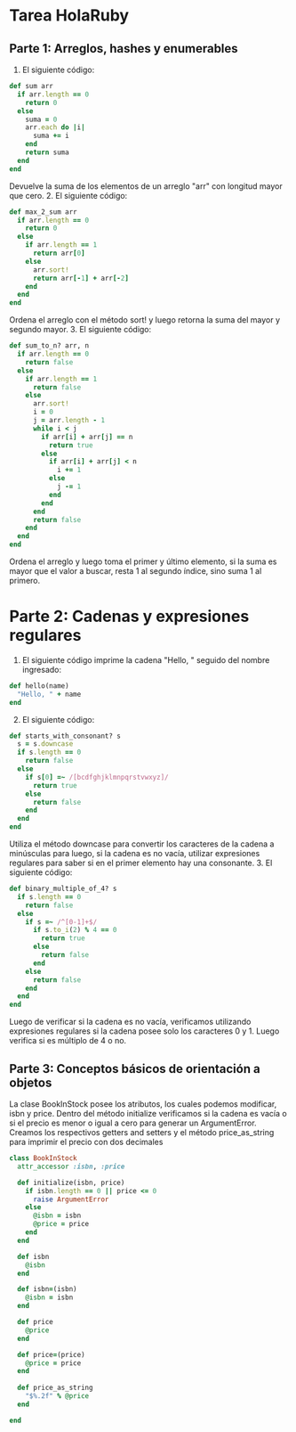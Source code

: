 # Tarea HolaRuby
## Parte 1: Arreglos, hashes y enumerables
1. El siguiente código:
```ruby
def sum arr
  if arr.length == 0
    return 0
  else
    suma = 0
    arr.each do |i|
      suma += i
    end
    return suma
  end
end
```
Devuelve la suma de los elementos de un arreglo "arr" con longitud mayor que cero.
2. El siguiente código:
```ruby
def max_2_sum arr
  if arr.length == 0
    return 0
  else
    if arr.length == 1
      return arr[0]
    else
      arr.sort!
      return arr[-1] + arr[-2]
    end
  end
end
```
Ordena el arreglo con el método sort! y luego retorna la suma del mayor y segundo mayor.
3. El siguiente código:
```ruby
def sum_to_n? arr, n
  if arr.length == 0
    return false
  else
    if arr.length == 1
      return false
    else
      arr.sort!
      i = 0
      j = arr.length - 1
      while i < j
        if arr[i] + arr[j] == n
          return true
        else
          if arr[i] + arr[j] < n
            i += 1
          else
            j -= 1
          end
        end
      end
      return false
    end
  end
end
``` 
 Ordena el arreglo y luego toma el primer y último elemento, si la suma es mayor que el valor a buscar, resta 1 al segundo índice, sino suma 1 al primero.
 

 # Parte 2: Cadenas y expresiones regulares
1. El siguiente código imprime la cadena "Hello, " seguido del nombre ingresado:
```ruby
def hello(name)
  "Hello, " + name
end
```
2. El siguiente código:
```ruby
def starts_with_consonant? s
  s = s.downcase
  if s.length == 0
    return false
  else
    if s[0] =~ /[bcdfghjklmnpqrstvwxyz]/
      return true
    else
      return false
    end
  end
end
```
Utiliza el método downcase para convertir los caracteres de la cadena a minúsculas para luego, si la cadena es no vacía, utilizar expresiones regulares para saber si en el primer elemento hay una consonante.
3. El siguiente código:
```ruby
def binary_multiple_of_4? s
  if s.length == 0
    return false
  else
    if s =~ /^[0-1]+$/
      if s.to_i(2) % 4 == 0
        return true
      else
        return false
      end
    else
      return false
    end
  end
end
``` 
Luego de verificar si la cadena es no vacía, verificamos utilizando expresiones regulares si la cadena posee solo los caracteres 0 y 1. Luego verifica si es múltiplo de 4 o no.

## Parte 3: Conceptos básicos de orientación a objetos

La clase BookInStock posee los atributos, los cuales podemos modificar, isbn y price. Dentro del método initialize verificamos si la cadena es vacía o si el precio es menor o igual a cero para generar un ArgumentError. Creamos los respectivos getters and setters y el método price_as_string para imprimir el precio con dos decimales


```ruby
class BookInStock
  attr_accessor :isbn, :price

  def initialize(isbn, price)
    if isbn.length == 0 || price <= 0
      raise ArgumentError
    else
      @isbn = isbn
      @price = price
    end
  end

  def isbn
    @isbn
  end

  def isbn=(isbn)
    @isbn = isbn
  end

  def price
    @price
  end

  def price=(price)
    @price = price
  end
  
  def price_as_string
    "$%.2f" % @price
  end

end
```

